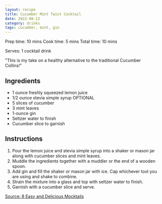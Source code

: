 ```yaml
---
layout: recipe
title: Cucumber Mint Twist Cocktail
date: 2022-08-12
category: drinks
tags: cucumber, mint, gin
---
```


Prep time: 10 mins
Cook time: 5 mins
Total time: 10 mins

Serves: 1 cocktail drink

"This is my take on a healthy alternative to the traditional Cucumber Collins!"

## Ingredients
* 1 ounce freshly squeezed lemon juice
* 1/2 ounce stevia simple syrup OPTIONAL
* 5 slices of cucumber
* 3 mint leaves
* 1-ounce gin
* Seltzer water to finish
* Cucumber slice to garnish

## Instructions
1. Pour the lemon juice and stevia simple syrup into a shaker or mason jar along with cucumber slices and mint leaves.
2. Muddle the ingredients together with a muddler or the end of a wooden spoon. 
3. Add gin and fill the shaker or mason jar with ice. Cap whichever tool you are using and shake to combine.
4. Strain the mixture into a glass and top with seltzer water to finish.
5. Garnish with a cucumber slice and serve.

[Source: 8 Easy and Delicious Mocktails](https://nutritionstripped.com/8-mocktail-cocktail-recipes/)
